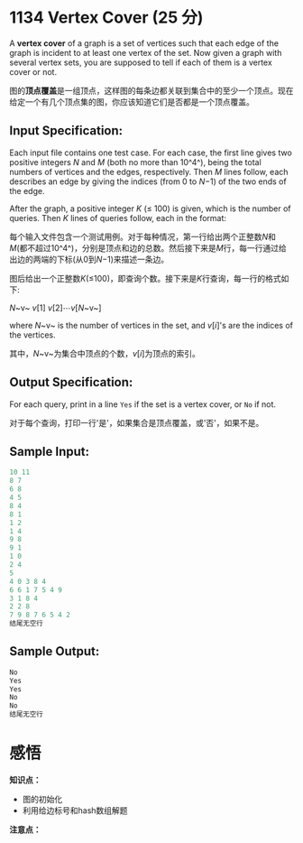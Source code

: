 # 1134 Vertex Cover (25 分)

A **vertex cover** of a graph is a set of vertices such that each edge of the graph is incident to at least one vertex of the set. Now given a graph with several vertex sets, you are supposed to tell if each of them is a vertex cover or not.

图的**顶点覆盖**是一组顶点，这样图的每条边都关联到集合中的至少一个顶点。现在给定一个有几个顶点集的图，你应该知道它们是否都是一个顶点覆盖。

## Input Specification:

Each input file contains one test case. For each case, the first line gives two positive integers *N* and *M* (both no more than 10^4^), being the total numbers of vertices and the edges, respectively. Then *M* lines follow, each describes an edge by giving the indices (from 0 to *N*−1) of the two ends of the edge.

After the graph, a positive integer *K* (≤ 100) is given, which is the number of queries. Then *K* lines of queries follow, each in the format:

每个输入文件包含一个测试用例。对于每种情况，第一行给出两个正整数*N*和*M*(都不超过10^4^)，分别是顶点和边的总数。然后接下来是*M*行，每一行通过给出边的两端的下标(从0到*N*−1)来描述一条边。

图后给出一个正整数*K*(≤100)，即查询个数。接下来是*K*行查询，每一行的格式如下:

*N*~v~ *v*[1] *v*[2]⋯*v*[*N*~v~]

where *N*~v~ is the number of vertices in the set, and *v*[*i*]'s are the indices of the vertices.

其中，*N*~v~为集合中顶点的个数，*v*[*i*]为顶点的索引。

## Output Specification:

For each query, print in a line `Yes` if the set is a vertex cover, or `No` if not.

对于每个查询，打印一行'是'，如果集合是顶点覆盖，或'否'，如果不是。

## Sample Input:

```cpp
10 11
8 7
6 8
4 5
8 4
8 1
1 2
1 4
9 8
9 1
1 0
2 4
5
4 0 3 8 4
6 6 1 7 5 4 9
3 1 8 4
2 2 8
7 9 8 7 6 5 4 2
结尾无空行
```

## Sample Output:

```cpp
No
Yes
Yes
No
No
结尾无空行
```

# 感悟

**知识点：**

- 图的初始化
- 利用给边标号和hash数组解题

**注意点：**